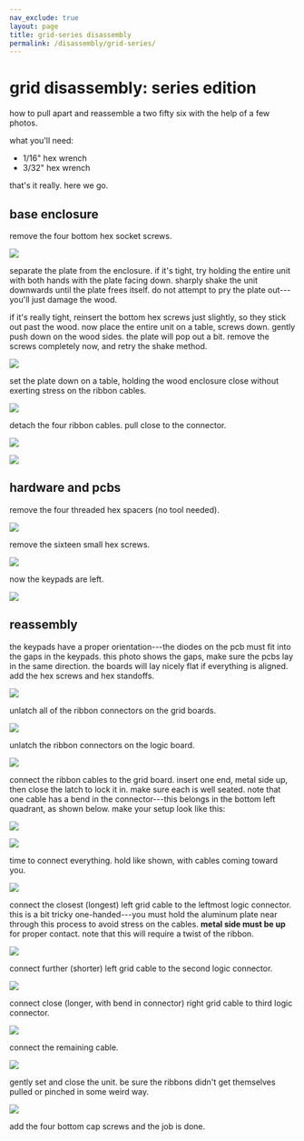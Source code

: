 ```yaml
---
nav_exclude: true
layout: page
title: grid-series disassembly
permalink: /disassembly/grid-series/
---
```


# grid disassembly: series edition

how to pull apart and reassemble a two fifty six with the help of a few photos.

what you'll need:
- 1/16" hex wrench
- 3/32" hex wrench

that's it really.  here we go.

## base enclosure

remove the four bottom hex socket screws.

![](/docs/disassembly/images/tech-hardware-disassembly-256dis01.jpg)

separate the plate from the enclosure.  if it's tight, try holding the entire unit with both hands with the plate facing down.  sharply shake the unit downwards until the plate frees itself.  do not attempt to pry the plate out---you'll just damage the wood.

if it's really tight, reinsert the bottom hex screws just slightly, so they stick out past the wood.  now place the entire unit on a table, screws down.  gently push down on the wood sides.  the plate will pop out a bit. remove the screws completely now, and retry the shake method.

![](/docs/disassembly/images/tech-hardware-disassembly-256dis02.jpg)

set the plate down on a table, holding the wood enclosure close without exerting stress on the ribbon cables.

![](/docs/disassembly/images/tech-hardware-disassembly-256dis03.jpg)

detach the four ribbon cables.  pull close to the connector.

![](/docs/disassembly/images/tech-hardware-disassembly-256dis04.jpg)

![](/docs/disassembly/images/tech-hardware-disassembly-256dis05.jpg)

## hardware and pcbs

remove the four threaded hex spacers (no tool needed).

![](/docs/disassembly/images/tech-hardware-disassembly-256dis06.jpg)

remove the sixteen small hex screws.

![](/docs/disassembly/images/tech-hardware-disassembly-256dis07.jpg)

now the keypads are left.

![](/docs/disassembly/images/tech-hardware-disassembly-256dis08.jpg)

## reassembly

the keypads have a proper orientation---the diodes on the pcb must fit into the gaps in the keypads.  this photo shows the gaps, make sure the pcbs lay in the same direction.  the boards will lay nicely flat if everything is aligned.  add the hex screws and hex standoffs.

![](/docs/disassembly/images/tech-hardware-disassembly-256dis09.jpg)

unlatch all of the ribbon connectors on the grid boards.

![](/docs/disassembly/images/tech-hardware-disassembly-256dis10.jpg)

unlatch the ribbon connectors on the logic board.

![](/docs/disassembly/images/tech-hardware-disassembly-256dis11.jpg)

connect the ribbon cables to the grid board.  insert one end, metal side up, then close the latch to lock it in.  make sure each is well seated.  note that one cable has a bend in the connector---this belongs in the bottom left quadrant, as shown below.  make your setup look like this:

![](/docs/disassembly/images/tech-hardware-disassembly-256dis12.jpg)

![](/docs/disassembly/images/tech-hardware-disassembly-256dis13.jpg)

time to connect everything.  hold like shown, with cables coming toward you.

![](/docs/disassembly/images/tech-hardware-disassembly-256dis14.jpg)

connect the closest (longest) left grid cable to the leftmost logic connector.  this is a bit tricky one-handed---you must hold the aluminum plate near through this process to avoid stress on the cables.  **metal side must be up** for proper contact.  note that this will require a twist of the ribbon.

![](/docs/disassembly/images/tech-hardware-disassembly-256dis15.jpg)

connect further (shorter) left grid cable to the second logic connector.

![](/docs/disassembly/images/tech-hardware-disassembly-256dis16.jpg)

connect close (longer, with bend in connector) right grid cable to third logic connector.

![](/docs/disassembly/images/tech-hardware-disassembly-256dis17.jpg)

connect the remaining cable.

![](/docs/disassembly/images/tech-hardware-disassembly-256dis18.jpg)

gently set and close the unit.  be sure the ribbons didn't get themselves pulled or pinched in some weird way.

![](/docs/disassembly/images/tech-hardware-disassembly-256dis19.jpg)

add the four bottom cap screws and the job is done.

